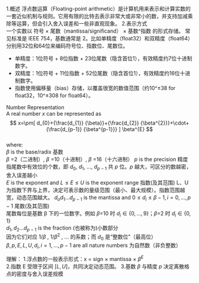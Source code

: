 1.概述
浮点数运算（Floating-point arithmetic）是计算机用来表示和计算实数的一套近似机制与规则。它用有限的比特去表示非常大或非常小的数，并支持加减乘除等运算，但会引入舍入误差和一些非直观现象。 
2.表示方式  
一个实数以 符号 × 尾数（mantissa/significand） × 基数^指数 的形式存储。
常见标准是 IEEE 754，基数通常是 2。比如单精度（float32）和双精度（float64）分别用32位和64位来编码符号位、指数位、尾数位。 
- 单精度：1位符号 + 8位指数 + 23位尾数（隐含首位1），有效精度约7位十进制数字。 
- 双精度：1位符号 + 11位指数 + 52位尾数（隐含首位1），有效精度约16位十进制数字。 
- 指数使用偏移量（bias）存储，以覆盖很宽的数值范围（约10^±38 for float32，10^±308 for float64）。 










Number Representation    
A real number $x$ can be represented as  
$$  x=\pm[ d_{0}+{\frac{d_{1}} {\beta}}+{\frac{d_{2}} {\beta^{2}}}+\cdot+{\frac{d_{p-1}} {\beta^{p-1}}} ] \beta^{E} $$  
where:  
 $\beta$ is the base/radix 基数   
  $\beta$ =2（二进制）, $\beta$ =10（十进制）, $\beta$ =16（十六进制） 
$p$ is the precision 精度  
   指尾数中有效位的个数，即 $d_0$, $d_1$, …, $d_{p-1}$ 共 $p$ 位。$p$ 越大，可区分的数越密，舍入误差越小  
$E$ is the exponent and $L \leq E \leq U$ is the exponent range 指数(及其范围)
  L、U 为指数下界与上界，决定可表示数的量级范围（最小、最大规模）。指数范围越宽，动态范围越大。 
$d_od_1...d_{p-1}$ is the mantissa and $0\leq d_{i} \leq\beta-1, i=0,..., p-1$ 尾数(及其范围)  
 尾数每位是基数 β 下的一位数字。例如 $\beta$=10 时 $d_i\in \{0,…,9\}$；$\beta$=2 时 $d_i\in \{0,1\}$  
$d_1,d_2...d_{p-1}$ is the fraction (也被称为)小数部分  
 因为它们对应  $1/\beta$ , $1/\beta^2$ , … 的系数；而 $d_0$ 是“整数位”（最高位）  
$\beta, p, E, L, U, d_{i}, i=1,..., p-1$ are all nature numbers 为自然数（非负整数） 

理解： 
1.浮点数的一般表示形式：x = sign × mantissa × $β^E$  
2.指数 E 受限于区间 $[L, U]$，共同决定动态范围。 
3.基数 $\beta$ 与精度 $p$ 决定离散格点的密度与舍入误差规模  



